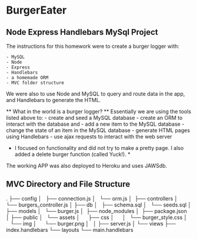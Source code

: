 # BurgerEater

## Node Express Handlebars MySql Project

The instructions for this homework were to create a burger logger with:

    - MySQL
    - Node
    - Express
    - Handlebars
    - a homemade ORM 
    - MVC folder structure

We were also to use Node and MySQL to query and route data in the app, and Handlebars to generate the HTML.

** What in the world is a burger logger? **
Essentially we are using the tools listed above to:
    - create and seed a MySQL database
    - create an ORM to interact with the database and
        - add a new item to the MySQL database
        - change the state of an item in the MySQL database
    - generate HTML pages using Handlebars
    - use ajax requests to interact with the web server

* I focused on functionality and did not try to make a pretty page. I also added a delete burger function (called Yuck!). *

The working APP was also deployed to Heroku and uses JAWSdb.

## MVC Directory and File Structure

.
├── config
│   ├── connection.js
│   └── orm.js
│ 
├── controllers
│   └── burgers_controller.js
│
├── db
│   ├── schema.sql
│   └── seeds.sql
│
├── models
│   └── burger.js
│ 
├── node_modules
│ 
├── package.json
│
├── public
│   └── assets
│       ├── css
│       │   └── burger_style.css
│       └── img
│           └── burger.png
│   
│
├── server.js
│
└── views
    ├── index.handlebars
    └── layouts
        └── main.handlebars

